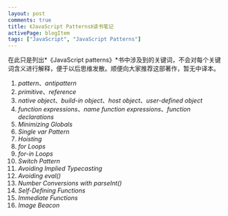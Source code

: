 ```yaml
---
layout: post
comments: true
title: 《JavaScript Patterns》读书笔记
activePage: blogItem
tags: ["JavaScript", "JavaScript Patterns"]
---
```


在此只是列出*《JavaScript patterns》*书中涉及到的关键词，不会对每个关键词含义进行解释，便于以后思维发散。顺便向大家推荐这部著作，暂无中译本。

1. *pattern*、*antipattern*
2. *primitive*、*reference*
3. *native object*、*build-in object*、*host object*、*user-defined object*
4. *function expressions*、*name function expressions*、*function declarations*
5. *Minimizing Globals*
6. *Single var Pattern*
7. *Hoisting*
8. *for Loops*
9. *for-in Loops*
10. *Switch Pattern*
11. *Avoiding Implied Typecasting*
12. *Avoiding eval()*
13. *Number Conversions with parseInt()*
14. *Self-Defining Functions*
15. *Immediate Functions*
16. *Image Beacon*